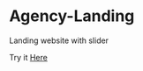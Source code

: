 # Agency-Landing
Landing website with slider

Try it [Here](https://slaik1.github.io/Agency-Landing/)
